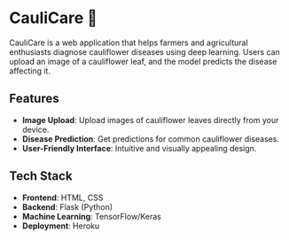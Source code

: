 # CauliCare 🌿

CauliCare is a web application that helps farmers and agricultural enthusiasts diagnose cauliflower diseases using deep learning. Users can upload an image of a cauliflower leaf, and the model predicts the disease affecting it.

## Features
- **Image Upload**: Upload images of cauliflower leaves directly from your device.
- **Disease Prediction**: Get predictions for common cauliflower diseases.
- **User-Friendly Interface**: Intuitive and visually appealing design.

## Tech Stack
- **Frontend**: HTML, CSS
- **Backend**: Flask (Python)
- **Machine Learning**: TensorFlow/Keras
- **Deployment**: Heroku

